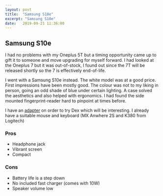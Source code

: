 ```yaml
---
layout: post
title:  "Samsung S10e"
excerpt: "Samsung S10e"
date:   2019-09-21 11:36:00
---
```


## Samsung S10e

I had no problems with my Oneplus 5T but a timing opportunity came up to gift it to someone and move upgrading for myself forward. I had looked at the Oneplus 7 but it was out-of-stock, I found out since the 7T will  be released shortly so the 7 is effectively end-of-life.

I went with a Samsung S10e instead. The white model was at a good price. First impressions have been mostly good. The colour was not to my liking in person, going an odd shade of blue under certain lighting. A case solved the aesthetics and also helped with ergonomics. I had found the side mounted fingerprint-reader hard to pinpoint at times before.

I have an [adapter](https://www.amazon.co.uk/gp/product/B079N4ZT8W/ref=ppx_yo_dt_b_asin_title_o00_s00?ie=UTF8&psc=1) on order to try Dex which will be interesting. I already have a suitable mouse and keyboard (MX Anwhere 2S and K380 from Logitech)

### Pros

* Headphone jack
* Vibrant screen
* Compact

### Cons

* Battery life is a step down
* No included fast charger (comes with 10W)
* Speaker volume low
